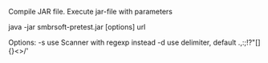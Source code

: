 Compile JAR file.
Execute jar-file with parameters

java -jar smbrsoft-pretest.jar [options] url

Options:
  -s              use Scanner with regexp instead
  -d <delimiter>  use delimiter, default .,:;!?"[]{}<>/'

